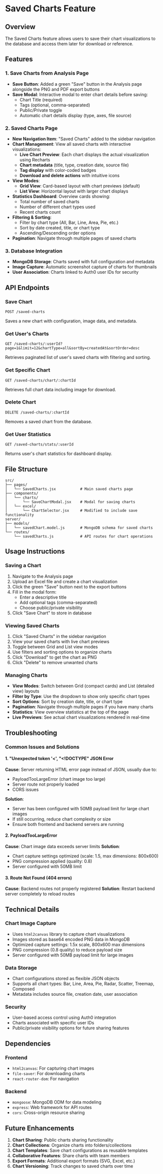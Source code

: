 # Saved Charts Feature

## Overview
The Saved Charts feature allows users to save their chart visualizations to the database and access them later for download or reference.

## Features

### 1. Save Charts from Analysis Page
- **Save Button**: Added a green "Save" button in the Analysis page alongside the PNG and PDF export buttons
- **Save Modal**: Interactive modal to enter chart details before saving:
  - Chart Title (required)
  - Tags (optional, comma-separated)
  - Public/Private toggle
  - Automatic chart details display (type, axes, file source)

### 2. Saved Charts Page
- **New Navigation Item**: "Saved Charts" added to the sidebar navigation
- **Chart Management**: View all saved charts with interactive visualizations:
  - **Live Chart Preview**: Each chart displays the actual visualization using Recharts
  - **Chart metadata** (title, type, creation date, source file)
  - **Tag display** with color-coded badges
  - **Download and delete actions** with intuitive icons
- **View Modes**: 
  - **Grid View**: Card-based layout with chart previews (default)
  - **List View**: Horizontal layout with larger chart displays
- **Statistics Dashboard**: Overview cards showing:
  - Total number of saved charts
  - Number of different chart types used
  - Recent charts count
- **Filtering & Sorting**:
  - Filter by chart type (All, Bar, Line, Area, Pie, etc.)
  - Sort by date created, title, or chart type
  - Ascending/Descending order options
- **Pagination**: Navigate through multiple pages of saved charts

### 3. Database Integration
- **MongoDB Storage**: Charts saved with full configuration and metadata
- **Image Capture**: Automatic screenshot capture of charts for thumbnails
- **User Association**: Charts linked to Auth0 user IDs for security

## API Endpoints

### Save Chart
```
POST /saved-charts
```
Saves a new chart with configuration, image data, and metadata.

### Get User's Charts
```
GET /saved-charts/:userId?page=1&limit=12&chartType=all&sortBy=createdAt&sortOrder=desc
```
Retrieves paginated list of user's saved charts with filtering and sorting.

### Get Specific Chart
```
GET /saved-charts/chart/:chartId
```
Retrieves full chart data including image for download.

### Delete Chart
```
DELETE /saved-charts/:chartId
```
Removes a saved chart from the database.

### Get User Statistics
```
GET /saved-charts/stats/:userId
```
Returns user's chart statistics for dashboard display.

## File Structure

```
src/
├── pages/
│   └── SavedCharts.jsx           # Main saved charts page
├── components/
│   └── charts/
│       └── SaveChartModal.jsx    # Modal for saving charts
│   └── excel/
│       └── ChartSelector.jsx     # Modified to include save functionality
server/
├── models/
│   └── savedChart.model.js       # MongoDB schema for saved charts
└── routes/
    └── savedCharts.js            # API routes for chart operations
```

## Usage Instructions

### Saving a Chart
1. Navigate to the Analysis page
2. Upload an Excel file and create a chart visualization
3. Click the green "Save" button next to the export buttons
4. Fill in the modal form:
   - Enter a descriptive title
   - Add optional tags (comma-separated)
   - Choose public/private visibility
5. Click "Save Chart" to store in database

### Viewing Saved Charts
1. Click "Saved Charts" in the sidebar navigation
2. View your saved charts with live chart previews
3. Toggle between Grid and List view modes
4. Use filters and sorting options to organize charts
5. Click "Download" to get the chart as PNG
6. Click "Delete" to remove unwanted charts

### Managing Charts
- **View Modes**: Switch between Grid (compact cards) and List (detailed view) layouts
- **Filter by Type**: Use the dropdown to show only specific chart types
- **Sort Options**: Sort by creation date, title, or chart type
- **Pagination**: Navigate through multiple pages if you have many charts
- **Statistics**: View overview statistics at the top of the page
- **Live Previews**: See actual chart visualizations rendered in real-time

## Troubleshooting

### Common Issues and Solutions

#### 1. "Unexpected token '<', "<!DOCTYPE" JSON Error
**Cause**: Server returning HTML error page instead of JSON, usually due to:
- PayloadTooLargeError (chart image too large)
- Server route not properly loaded
- CORS issues

**Solution**: 
- Server has been configured with 50MB payload limit for large chart images
- If still occurring, reduce chart complexity or size
- Ensure both frontend and backend servers are running

#### 2. PayloadTooLargeError
**Cause**: Chart image data exceeds server limits
**Solution**: 
- Chart capture settings optimized (scale: 1.5, max dimensions: 800x600)
- PNG compression applied (quality: 0.8)
- Server configured with 50MB limit

#### 3. Route Not Found (404 errors)
**Cause**: Backend routes not properly registered
**Solution**: Restart backend server completely to reload routes

## Technical Details

### Chart Image Capture
- Uses `html2canvas` library to capture chart visualizations
- Images stored as base64 encoded PNG data in MongoDB
- Optimized capture settings: 1.5x scale, 800x600 max dimensions
- PNG compression (0.8 quality) to reduce payload size
- Server configured with 50MB payload limit for large images

### Data Storage
- Chart configurations stored as flexible JSON objects
- Supports all chart types: Bar, Line, Area, Pie, Radar, Scatter, Treemap, Composed
- Metadata includes source file, creation date, user association

### Security
- User-based access control using Auth0 integration
- Charts associated with specific user IDs
- Public/private visibility options for future sharing features

## Dependencies

### Frontend
- `html2canvas`: For capturing chart images
- `file-saver`: For downloading charts
- `react-router-dom`: For navigation

### Backend
- `mongoose`: MongoDB ODM for data modeling
- `express`: Web framework for API routes
- `cors`: Cross-origin resource sharing

## Future Enhancements

1. **Chart Sharing**: Public charts sharing functionality
2. **Chart Collections**: Organize charts into folders/collections
3. **Chart Templates**: Save chart configurations as reusable templates
4. **Collaborative Features**: Share charts with team members
5. **Export Formats**: Additional export formats (SVG, Excel, etc.)
6. **Chart Versioning**: Track changes to saved charts over time
